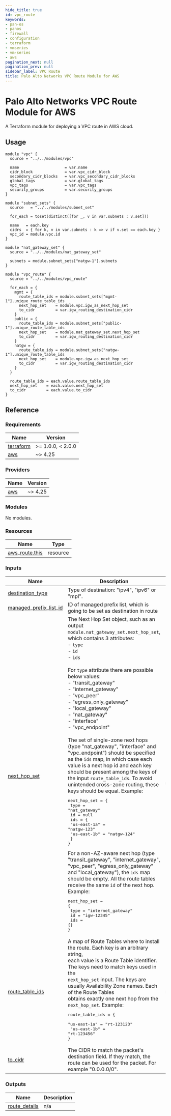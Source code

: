 ```yaml
---
hide_title: true
id: vpc_route
keywords:
- pan-os
- panos
- firewall
- configuration
- terraform
- vmseries
- vm-series
- aws
pagination_next: null
pagination_prev: null
sidebar_label: VPC Route
title: Palo Alto Networks VPC Route Module for AWS
---
```


# Palo Alto Networks VPC Route Module for AWS

A Terraform module for deploying a VPC route in AWS cloud.

## Usage

```hcl
module "vpc" {
  source = "../../modules/vpc"

  name                    = var.name
  cidr_block              = var.vpc_cidr_block
  secondary_cidr_blocks   = var.vpc_secondary_cidr_blocks
  global_tags             = var.global_tags
  vpc_tags                = var.vpc_tags
  security_groups         = var.security_groups
}

module "subnet_sets" {
  source   = "../../modules/subnet_set"

  for_each = toset(distinct([for _, v in var.subnets : v.set]))
  
  name   = each.key
  cidrs  = { for k, v in var.subnets : k => v if v.set == each.key }
  vpc_id = module.vpc.id
}

module "nat_gateway_set" {
  source = "../../modules/nat_gateway_set"

  subnets = module.subnet_sets["natgw-1"].subnets
}

module "vpc_route" {
  source = "../../modules/vpc_route"

  for_each = {
    mgmt = {
      route_table_ids = module.subnet_sets["mgmt-1"].unique_route_table_ids
      next_hop_set    = module.vpc.igw_as_next_hop_set
      to_cidr         = var.igw_routing_destination_cidr
    }
    public = {
      route_table_ids = module.subnet_sets["public-1"].unique_route_table_ids
      next_hop_set    = module.nat_gateway_set.next_hop_set
      to_cidr         = var.igw_routing_destination_cidr
    }
    natgw = {
      route_table_ids = module.subnet_sets["natgw-1"].unique_route_table_ids
      next_hop_set    = module.vpc.igw_as_next_hop_set
      to_cidr         = var.igw_routing_destination_cidr
    }
  }

  route_table_ids = each.value.route_table_ids
  next_hop_set    = each.value.next_hop_set
  to_cidr         = each.value.to_cidr
}
```

## Reference
<!-- BEGINNING OF PRE-COMMIT-TERRAFORM DOCS HOOK -->
### Requirements

| Name | Version |
|------|---------|
| <a name="requirement_terraform"></a> [terraform](#requirement\_terraform) | >= 1.0.0, < 2.0.0 |
| <a name="requirement_aws"></a> [aws](#requirement\_aws) | ~> 4.25 |

### Providers

| Name | Version |
|------|---------|
| <a name="provider_aws"></a> [aws](#provider\_aws) | ~> 4.25 |

### Modules

No modules.

### Resources

| Name | Type |
|------|------|
| [aws_route.this](https://registry.terraform.io/providers/hashicorp/aws/latest/docs/resources/route) | resource |

### Inputs

| Name | Description | Type | Default | Required |
|------|-------------|------|---------|:--------:|
| <a name="input_destination_type"></a> [destination\_type](#input\_destination\_type) | Type of destination: "ipv4", "ipv6" or "mpl". | `string` | `"ipv4"` | no |
| <a name="input_managed_prefix_list_id"></a> [managed\_prefix\_list\_id](#input\_managed\_prefix\_list\_id) | ID of managed prefix list, which is going to be set as destination in route | `string` | `null` | no |
| <a name="input_next_hop_set"></a> [next\_hop\_set](#input\_next\_hop\_set) | The Next Hop Set object, such as an output `module.nat_gateway_set.next_hop_set`, which contains 3 attributes:<br />- `type`<br />- `id`<br />- `ids`<br /><br />For `type` attribute there are possible below values:<br />- "transit\_gateway"<br />- "internet\_gateway"<br />- "vpc\_peer"<br />- "egress\_only\_gateway"<br />- "local\_gateway"<br />- "nat\_gateway"<br />- "interface"<br />- "vpc\_endpoint"<br /><br />The set of single-zone next hops (type "nat\_gateway", "interface" and "vpc\_endpoint") should be specified as the `ids` map, in which case each value is a next hop id and each key should be present among the keys of the input `route_table_ids`. To avoid unintended cross-zone routing, these keys should be equal. Example:<pre>next\_hop\_set = {<br />  type = "nat\_gateway"<br />  id   = null<br />  ids  = {<br />    "us-east-1a" = "natgw-123"<br />    "us-east-1b" = "natgw-124"<br />  }<br />}</pre>For a non-AZ-aware next hop (type "transit\_gateway", "internet\_gateway", "vpc\_peer", "egress\_only\_gateway" and "local\_gateway"), the `ids` map should be empty. All the route tables receive the same `id` of the next hop. Example:<pre>next\_hop\_set = {<br />  type = "internet\_gateway"<br />  id   = "igw-12345"<br />  ids  = {}<br />}</pre> | <pre>object({<br />    type = string<br />    id   = string<br />    ids  = map(string)<br />  })</pre> | n/a | yes |
| <a name="input_route_table_ids"></a> [route\_table\_ids](#input\_route\_table\_ids) | A map of Route Tables where to install the route. Each key is an arbitrary string,<br />each value is a Route Table identifier. The keys need to match keys used in the<br />`next_hop_set` input. The keys are usually Availability Zone names. Each of the Route Tables<br />obtains exactly one next hop from the `next_hop_set`. Example:<pre>route\_table\_ids = {<br />  "us-east-1a" = "rt-123123"<br />  "us-east-1b" = "rt-123456"<br />}</pre> | `map(string)` | n/a | yes |
| <a name="input_to_cidr"></a> [to\_cidr](#input\_to\_cidr) | The CIDR to match the packet's destination field. If they match, the route can be used for the packet. For example "0.0.0.0/0". | `string` | n/a | yes |

### Outputs

| Name | Description |
|------|-------------|
| <a name="output_route_details"></a> [route\_details](#output\_route\_details) | n/a |
<!-- END OF PRE-COMMIT-TERRAFORM DOCS HOOK -->